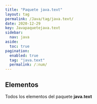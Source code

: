 ```yaml
---
title: "Paquete java.text"
layout: tag
permalink: /Java/tag/java.text/
date: 2020-12-29
key: Javapaquetejava.text
sidebar: 
  nav: java
aside: 
  toc: true
pagination: 
  enabled: true
  tag: "java.text"
  permalink: /:num/
---
```


<h2>Elementos</h2>
Todos los elementos del paquete <strong>java.text</strong>
